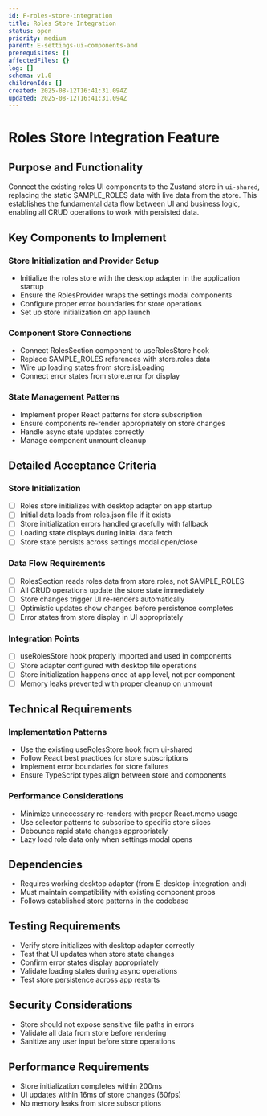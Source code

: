 ```yaml
---
id: F-roles-store-integration
title: Roles Store Integration
status: open
priority: medium
parent: E-settings-ui-components-and
prerequisites: []
affectedFiles: {}
log: []
schema: v1.0
childrenIds: []
created: 2025-08-12T16:41:31.094Z
updated: 2025-08-12T16:41:31.094Z
---
```


# Roles Store Integration Feature

## Purpose and Functionality

Connect the existing roles UI components to the Zustand store in `ui-shared`, replacing the static SAMPLE_ROLES data with live data from the store. This establishes the fundamental data flow between UI and business logic, enabling all CRUD operations to work with persisted data.

## Key Components to Implement

### Store Initialization and Provider Setup

- Initialize the roles store with the desktop adapter in the application startup
- Ensure the RolesProvider wraps the settings modal components
- Configure proper error boundaries for store operations
- Set up store initialization on app launch

### Component Store Connections

- Connect RolesSection component to useRolesStore hook
- Replace SAMPLE_ROLES references with store.roles data
- Wire up loading states from store.isLoading
- Connect error states from store.error for display

### State Management Patterns

- Implement proper React patterns for store subscription
- Ensure components re-render appropriately on store changes
- Handle async state updates correctly
- Manage component unmount cleanup

## Detailed Acceptance Criteria

### Store Initialization

- [ ] Roles store initializes with desktop adapter on app startup
- [ ] Initial data loads from roles.json file if it exists
- [ ] Store initialization errors handled gracefully with fallback
- [ ] Loading state displays during initial data fetch
- [ ] Store state persists across settings modal open/close

### Data Flow Requirements

- [ ] RolesSection reads roles data from store.roles, not SAMPLE_ROLES
- [ ] All CRUD operations update the store state immediately
- [ ] Store changes trigger UI re-renders automatically
- [ ] Optimistic updates show changes before persistence completes
- [ ] Error states from store display in UI appropriately

### Integration Points

- [ ] useRolesStore hook properly imported and used in components
- [ ] Store adapter configured with desktop file operations
- [ ] Store initialization happens once at app level, not per component
- [ ] Memory leaks prevented with proper cleanup on unmount

## Technical Requirements

### Implementation Patterns

- Use the existing useRolesStore hook from ui-shared
- Follow React best practices for store subscriptions
- Implement error boundaries for store failures
- Ensure TypeScript types align between store and components

### Performance Considerations

- Minimize unnecessary re-renders with proper React.memo usage
- Use selector patterns to subscribe to specific store slices
- Debounce rapid state changes appropriately
- Lazy load role data only when settings modal opens

## Dependencies

- Requires working desktop adapter (from E-desktop-integration-and)
- Must maintain compatibility with existing component props
- Follows established store patterns in the codebase

## Testing Requirements

- Verify store initializes with desktop adapter correctly
- Test that UI updates when store state changes
- Confirm error states display appropriately
- Validate loading states during async operations
- Test store persistence across app restarts

## Security Considerations

- Store should not expose sensitive file paths in errors
- Validate all data from store before rendering
- Sanitize any user input before store operations

## Performance Requirements

- Store initialization completes within 200ms
- UI updates within 16ms of store changes (60fps)
- No memory leaks from store subscriptions
